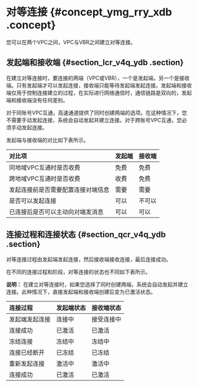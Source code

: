 # 对等连接 {#concept_ymg_rry_xdb .concept}

您可以在两个VPC之间，VPC与VBR之间建立对等连接。

## 发起端和接收端 {#section_lcr_v4q_ydb .section}

在建立对等连接时，要连接的两端（VPC或VBR），一个是发起端，另一个是接收端。只有发起端才可以发起连接，接收端只能等待发起端发起连接。发起端和接收端仅用于控制连接建立的过程，在实际进行网络通信时，通信链路是双向的，发起端和接收端没有任何差别。

对于同账号VPC互通，高速通道提供了同时创建两端的选项。在这种情况下，您不需要手动发起连接，系统会自动发起并建立连接。对于跨账号VPC互通，您必须手动发起连接。

发起端与接收端的对比如下表所示。

|对比项|发起端|接收端|
|:--|:--|:--|
|同地域VPC互通时是否收费|免费|免费|
|跨地域VPC互通时是否收费|收费|免费|
|发起连接前是否需要配置连接对端信息|需要|需要|
|是否可以发起连接|可以|不可以|
|已连接后是否可以主动向对端发消息|可以|可以|

## 连接过程和连接状态 {#section_qcr_v4q_ydb .section}

对等连接过程由发起端发起连接，然后接收端接收连接，最后连接成功。

在不同的连接过程和阶段，对等连接的状态也不同如下表所示。

**说明：** 在建立对等连接时，如果您选择了同时创建两端，系统会自动发起并建立连接。此种情况下，直接发起端和接收端创建后变为已激活状态。

|连接过程|发起端状态|接收端状态|
|:---|:----|:----|
|发起端发起连接|连接中|接受连接中|
|连接成功|已激活|已激活|
|冻结连接|冻结中|冻结中|
|连接已经断开|已冻结|已冻结|
|重新发起连接|激活中|激活中|
|连接成功|已激活|已激活|

